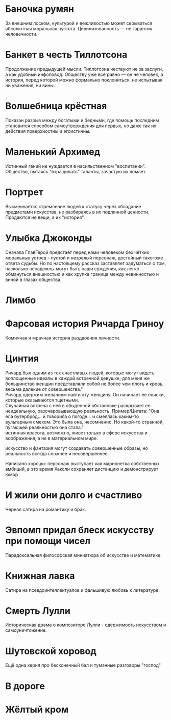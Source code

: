 # Баночка румян
За внешним лоском, культурой и вежливостью может скрываться абсолютная моральная пустота. Цивилизованность — не гарантия человечности.
# Банкет в честь Тиллотсона
Продолжение предыдущей мысли. Тиллотсона чествуют не за заслуги, а как удобный инфоповод. Обществу уже всё равно — он не человек, а история, перед которой можно формально поклониться, не испытывая ни уважения, ни вины.
# Волшебница крёстная
Показан разрыв между богатыми и бедными, где помощь последним становится способом самоутверждения для первых, но даже так их действия поверхностны и эгоистичны.
# Маленький Архимед
Истинный гений не нуждается в насильственном "воспитании". Общество, пытаясь "взращивать" таланты, зачастую их ломает.
# Портрет
Высмеивается стремление людей к статусу через обладание предметами искусства, не разбираясь в их подлинной ценности. Продаются не вещи, а их "история".
# Улыбка Джоконды
Сначала ГлавГерой предстаёт перед нами человеком без чётких моральных устоев - пустой и незрелый персонаж, достойный такогоже ответа судьбы. Но по настоящему рассказ заставляет задуматься о том, насколько ненадежны могут быть наши суждения, как легко обмануться внешностью и как хрупка граница между невинностью и виной в глазах общества.
# Лимбо
# Фарсовая история Ричарда Гриноу
Комичная и мрачная история раздвоения личности.
# Цинтия
Ричард был одним из тех счастливых людей, которые могут видеть воплощенные идеалы в каждой встречной девушке; для меня же большинство женщин представляли собой не более чем плоть и кровь, весьма далекие от совершенства."  
Ричард одержим желанием найти эту женщину. Он начинает ее поиски, которые оказываются тщетными.   
Случайная встреча с ней в обыденной обстановке раскрывает ее неидеальную, разочаровывающую реальность. 
Пример/Цитата: "Она ела бутерброд... и говорила о погоде... и смеялась каким-то вульгарным смехом. Это была она, несомненно. Но какой-то странной, пугающей реальностью она стала."  
истинная красота, возможно, живет только в сфере искусства и воображения, а не в материальном мире.

искусство и фантазия могут создавать совершенные образы, но реальность всегда сложнее и несовершеннее.

Написано хорошо: персонаж выступает как марионетка собственных амбиций, в это время Хаксли сохраняет дистанцию и демонстрирует юмор
# И жили они долго и счастливо
Черная сатира на романтику и брак. 
# Эвпомп придал блеск искусству при помощи чисел
Парадоксальная философская миниатюра об искусстве и математике.
# Книжная лавка
Сатира на псевдоинтеллектуалов и фальшивую любовь к литературе.
# Смерть Лулли
Историческая драма о композиторе Лулли - одержимость искусством и самоуничтожение.


# Шутовской хоровод
Ещё одна херня про бесконечный бал и туманные разговоры "господ"

# В дороге

# Жёлтый кром